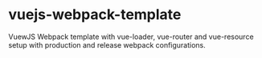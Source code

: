 # vuejs-webpack-template
VuewJS Webpack template with vue-loader, vue-router and vue-resource setup with production and release webpack configurations.
